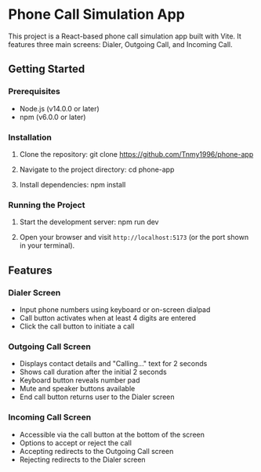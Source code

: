 # Phone Call Simulation App

This project is a React-based phone call simulation app built with Vite. It features three main screens: Dialer, Outgoing Call, and Incoming Call.

## Getting Started

### Prerequisites

- Node.js (v14.0.0 or later)
- npm (v6.0.0 or later)

### Installation

1. Clone the repository: git clone https://github.com/Tnmy1996/phone-app

2. Navigate to the project directory: cd phone-app

3. Install dependencies: npm install

### Running the Project

1. Start the development server: npm run dev

2. Open your browser and visit `http://localhost:5173` (or the port shown in your terminal).

## Features

### Dialer Screen

- Input phone numbers using keyboard or on-screen dialpad
- Call button activates when at least 4 digits are entered
- Click the call button to initiate a call

### Outgoing Call Screen

- Displays contact details and "Calling..." text for 2 seconds
- Shows call duration after the initial 2 seconds
- Keyboard button reveals number pad
- Mute and speaker buttons available
- End call button returns user to the Dialer screen

### Incoming Call Screen

- Accessible via the call button at the bottom of the screen
- Options to accept or reject the call
- Accepting redirects to the Outgoing Call screen
- Rejecting redirects to the Dialer screen
